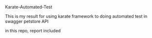 Karate-Automated-Test

This is my result for using karate framework to doing automated test in swagger petstore API


in this repo, report included

